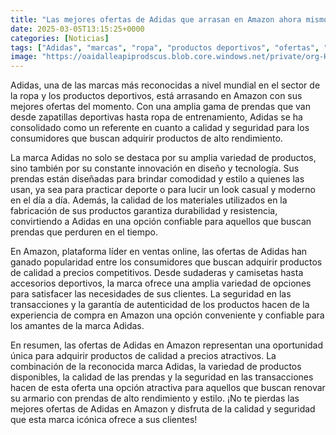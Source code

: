 ```yaml
---
title: "Las mejores ofertas de Adidas que arrasan en Amazon ahora mismo"
date: 2025-03-05T13:15:25+0000
categories: [Noticias]
tags: ["Adidas", "marcas", "ropa", "productos deportivos", "ofertas", "Amazon", "calidad."]
image: "https://oaidalleapiprodscus.blob.core.windows.net/private/org-HKmKxpuNw3Y88lm4EBrIPq0n/user-ZwiCXOggLL8ZNNKE2g7rXFmV/img-lyfL3hklI9mwllkEeb264Xpy.png?st=2025-03-05T12%3A15%3A25Z&se=2025-03-05T14%3A15%3A25Z&sp=r&sv=2024-08-04&sr=b&rscd=inline&rsct=image/png&skoid=d505667d-d6c1-4a0a-bac7-5c84a87759f8&sktid=a48cca56-e6da-484e-a814-9c849652bcb3&skt=2025-03-05T09%3A24%3A33Z&ske=2025-03-06T09%3A24%3A33Z&sks=b&skv=2024-08-04&sig=JA/hZnXmrK83q4QWf0c%2BV2r4ONbDnsQsy8ri2I5Nd1w%3D"
---
```


Adidas, una de las marcas más reconocidas a nivel mundial en el sector de la ropa y los productos deportivos, está arrasando en Amazon con sus mejores ofertas del momento. Con una amplia gama de prendas que van desde zapatillas deportivas hasta ropa de entrenamiento, Adidas se ha consolidado como un referente en cuanto a calidad y seguridad para los consumidores que buscan adquirir productos de alto rendimiento.

La marca Adidas no solo se destaca por su amplia variedad de productos, sino también por su constante innovación en diseño y tecnología. Sus prendas están diseñadas para brindar comodidad y estilo a quienes las usan, ya sea para practicar deporte o para lucir un look casual y moderno en el día a día. Además, la calidad de los materiales utilizados en la fabricación de sus productos garantiza durabilidad y resistencia, convirtiendo a Adidas en una opción confiable para aquellos que buscan prendas que perduren en el tiempo.

En Amazon, plataforma líder en ventas online, las ofertas de Adidas han ganado popularidad entre los consumidores que buscan adquirir productos de calidad a precios competitivos. Desde sudaderas y camisetas hasta accesorios deportivos, la marca ofrece una amplia variedad de opciones para satisfacer las necesidades de sus clientes. La seguridad en las transacciones y la garantía de autenticidad de los productos hacen de la experiencia de compra en Amazon una opción conveniente y confiable para los amantes de la marca Adidas.

En resumen, las ofertas de Adidas en Amazon representan una oportunidad única para adquirir productos de calidad a precios atractivos. La combinación de la reconocida marca Adidas, la variedad de productos disponibles, la calidad de las prendas y la seguridad en las transacciones hacen de esta oferta una opción atractiva para aquellos que buscan renovar su armario con prendas de alto rendimiento y estilo. ¡No te pierdas las mejores ofertas de Adidas en Amazon y disfruta de la calidad y seguridad que esta marca icónica ofrece a sus clientes!
    